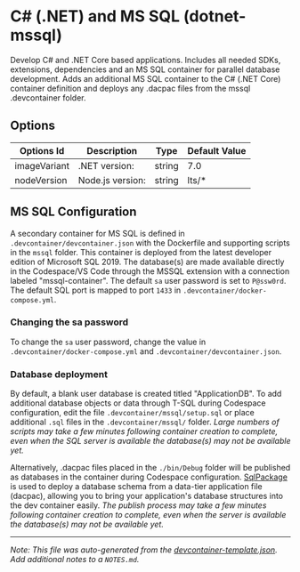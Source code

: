 
# C# (.NET) and MS SQL (dotnet-mssql)

Develop C# and .NET Core based applications. Includes all needed SDKs, extensions, dependencies and an MS SQL container for parallel database development. Adds an additional MS SQL container to the C# (.NET Core) container definition and deploys any .dacpac files from the mssql .devcontainer folder.

## Options

| Options Id | Description | Type | Default Value |
|-----|-----|-----|-----|
| imageVariant | .NET version: | string | 7.0 |
| nodeVersion | Node.js version: | string | lts/* |

## MS SQL Configuration

A secondary container for MS SQL is defined in `.devcontainer/devcontainer.json` with the Dockerfile and supporting scripts in the `mssql` folder.  This container is deployed from the latest developer edition of Microsoft SQL 2019.  The database(s) are made available directly in the Codespace/VS Code through the MSSQL extension with a connection labeled "mssql-container".  The default `sa` user password is set to `P@ssw0rd`. The default SQL port is mapped to port `1433` in `.devcontainer/docker-compose.yml`.

### Changing the sa password

To change the `sa` user password, change the value in `.devcontainer/docker-compose.yml` and `.devcontainer/devcontainer.json`.

### Database deployment

By default, a blank user database is created titled "ApplicationDB".  To add additional database objects or data through T-SQL during Codespace configuration, edit the file `.devcontainer/mssql/setup.sql` or place additional `.sql` files in the `.devcontainer/mssql/` folder. *Large numbers of scripts may take a few minutes following container creation to complete, even when the SQL server is available the database(s) may not be available yet.*

Alternatively, .dacpac files placed in the `./bin/Debug` folder will be published as databases in the container during Codespace configuration. [SqlPackage](https://docs.microsoft.com/sql/tools/sqlpackage) is used to deploy a database schema from a data-tier application file (dacpac), allowing you to bring your application's database structures into the dev container easily. *The publish process may take a few minutes following container creation to complete, even when the server is available the database(s) may not be available yet.*


---

_Note: This file was auto-generated from the [devcontainer-template.json](https://github.com/igecloudsdev/.igecloudsdev/blob/main/src/dotnet-mssql/devcontainer-template.json).  Add additional notes to a `NOTES.md`._
